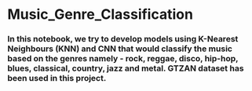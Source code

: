 # Music_Genre_Classification

### In this notebook, we try to develop models using K-Nearest Neighbours (KNN) and CNN that would classify the music based on the genres namely - rock, reggae, disco, hip-hop, blues, classical, country, jazz and metal. GTZAN dataset has been used in this project.
